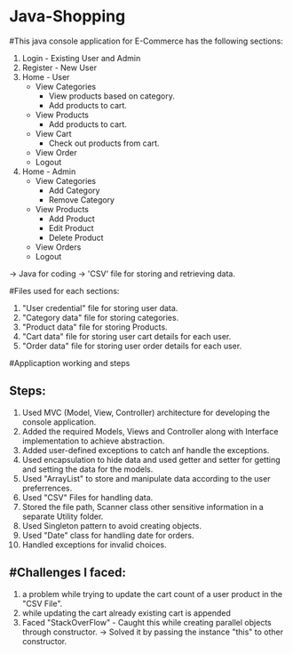 # Java-Shopping
#This java console application for E-Commerce has the following sections:

1. Login - Existing User and Admin
2. Register - New User
3. Home - User
    * View Categories 
        - View products based on category.
        - Add products to cart.
    * View Products 
        - Add products to cart.
    * View Cart 
        - Check out products from cart.
    * View Order 
    * Logout
4. Home - Admin 
    * View Categories 
        - Add Category 
        - Remove Category 
    * View Products 
        - Add Product 
        - Edit Product 
        - Delete Product 
    * View Orders 
    * Logout
  
-> Java for coding -> 'CSV' file for storing and retrieving data.

#Files used for each sections:

1. "User credential" file for storing user data.
2. "Category data" file for storing categories.
3. "Product data" file for storing Products.
4. "Cart data" file for storing user cart details for each user.
5. "Order data" file for storing user order details for each user.

#Applicaption working and steps 

Steps:
------
1. Used MVC (Model, View, Controller) architecture for developing the console application.
2. Added the required Models, Views and Controller along with Interface implementation to achieve abstraction.
3. Added user-defined exceptions to catch anf handle the exceptions.
4. Used encapsulation to hide data and used getter and setter for getting and setting the data for the models.
5. Used "ArrayList" to store and manipulate data according to the user preferrences.
6. Used "CSV" Files for handling data.
7. Stored the file path, Scanner class other sensitive information in a separate Utility folder.
8. Used Singleton pattern to avoid creating objects.
9. Used "Date" class for handling date for orders.
10. Handled exceptions for invalid choices.

#Challenges I faced:
-----------
1. a problem while trying to update the cart count of a user product in the "CSV File".
2. while updating the cart already existing cart is appended 
3. Faced "StackOverFlow" - Caught this while creating parallel objects through constructor.
    -> Solved it by passing the instance "this" to other constructor.
